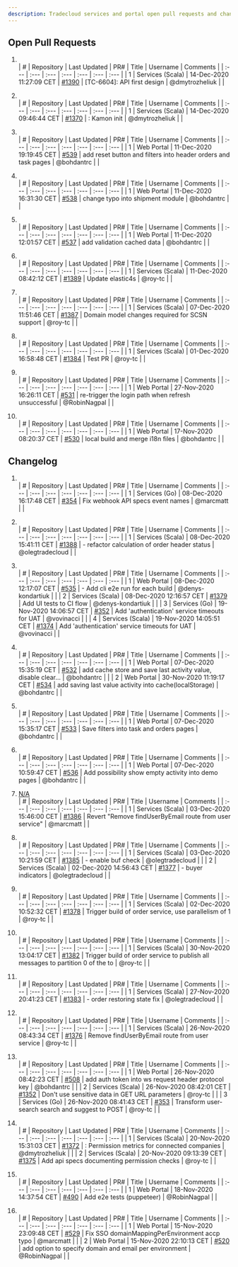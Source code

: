 ```yaml
---
description: Tradecloud services and portal open pull requests and changelog (Mon Dec 14 11:30:50 CET 2020)
---
```



## Open Pull Requests

1. []()  
| #    | Repository | Last Updated | PR#  | Title | Username | Comments |
| :--- | :---       | :---         | :--- | :---  | :---     | :--- |
| 1 | Services (Scala) | 14-Dec-2020 11:27:09 CET | [#1390](https://github.com/tradecloud/tradecloud-microservices/pull/1390) | [TC-6604]: API first design | @dmytrozheliuk |  |

2. []()  
| #    | Repository | Last Updated | PR#  | Title | Username | Comments |
| :--- | :---       | :---         | :--- | :---  | :---     | :--- |
| 1 | Services (Scala) | 14-Dec-2020 09:46:44 CET | [#1370](https://github.com/tradecloud/tradecloud-microservices/pull/1370) | : Kamon init | @dmytrozheliuk |  |

3. []()  
| #    | Repository | Last Updated | PR#  | Title | Username | Comments |
| :--- | :---       | :---         | :--- | :---  | :---     | :--- |
| 1 | Web Portal | 11-Dec-2020 19:19:45 CET | [#539](https://github.com/tradecloud/tradecloud-portal-angular/pull/539) |  add reset button and filters into header orders and task pages | @bohdantrc |  |

4. []()  
| #    | Repository | Last Updated | PR#  | Title | Username | Comments |
| :--- | :---       | :---         | :--- | :---  | :---     | :--- |
| 1 | Web Portal | 11-Dec-2020 16:31:30 CET | [#538](https://github.com/tradecloud/tradecloud-portal-angular/pull/538) |  change typo into shipment module | @bohdantrc |  |

5. []()  
| #    | Repository | Last Updated | PR#  | Title | Username | Comments |
| :--- | :---       | :---         | :--- | :---  | :---     | :--- |
| 1 | Web Portal | 11-Dec-2020 12:01:57 CET | [#537](https://github.com/tradecloud/tradecloud-portal-angular/pull/537) |  add validation cached data | @bohdantrc |  |

6. []()  
| #    | Repository | Last Updated | PR#  | Title | Username | Comments |
| :--- | :---       | :---         | :--- | :---  | :---     | :--- |
| 1 | Services (Scala) | 11-Dec-2020 08:42:12 CET | [#1389](https://github.com/tradecloud/tradecloud-microservices/pull/1389) |  Update elastic4s | @roy-tc |  |

7. []()  
| #    | Repository | Last Updated | PR#  | Title | Username | Comments |
| :--- | :---       | :---         | :--- | :---  | :---     | :--- |
| 1 | Services (Scala) | 07-Dec-2020 11:51:46 CET | [#1387](https://github.com/tradecloud/tradecloud-microservices/pull/1387) |  Domain model changes required for SCSN support | @roy-tc |  |

8. []()  
| #    | Repository | Last Updated | PR#  | Title | Username | Comments |
| :--- | :---       | :---         | :--- | :---  | :---     | :--- |
| 1 | Services (Scala) | 01-Dec-2020 16:58:48 CET | [#1384](https://github.com/tradecloud/tradecloud-microservices/pull/1384) |  Test PR | @roy-tc |  |

9. []()  
| #    | Repository | Last Updated | PR#  | Title | Username | Comments |
| :--- | :---       | :---         | :--- | :---  | :---     | :--- |
| 1 | Web Portal | 27-Nov-2020 16:26:11 CET | [#531](https://github.com/tradecloud/tradecloud-portal-angular/pull/531) |  re-trigger the login path when refresh unsuccessful | @RobinNagpal |  |

10. []()  
| #    | Repository | Last Updated | PR#  | Title | Username | Comments |
| :--- | :---       | :---         | :--- | :---  | :---     | :--- |
| 1 | Web Portal | 17-Nov-2020 08:20:37 CET | [#530](https://github.com/tradecloud/tradecloud-portal-angular/pull/530) |  local build and merge i18n files | @bohdantrc |  |

## Changelog

1. []()  
| #    | Repository | Last Updated | PR#  | Title | Username | Comments |
| :--- | :---       | :---         | :--- | :---  | :---     | :--- |
| 1 | Services (Go) | 08-Dec-2020 16:17:48 CET | [#354](https://github.com/tradecloud/tradecloud-microservices-go/pull/354) |  Fix webhook API specs event names | @marcmatt |  |

2. []()  
| #    | Repository | Last Updated | PR#  | Title | Username | Comments |
| :--- | :---       | :---         | :--- | :---  | :---     | :--- |
| 1 | Services (Scala) | 08-Dec-2020 15:41:11 CET | [#1388](https://github.com/tradecloud/tradecloud-microservices/pull/1388) |  - refactor calculation of order header status | @olegtradecloud |  |

3. []()  
| #    | Repository | Last Updated | PR#  | Title | Username | Comments |
| :--- | :---       | :---         | :--- | :---  | :---     | :--- |
| 1 | Web Portal | 08-Dec-2020 12:17:07 CET | [#535](https://github.com/tradecloud/tradecloud-portal-angular/pull/535) |  - Add cli e2e run for each build | @denys-kondartiuk |  |
| 2 | Services (Scala) | 08-Dec-2020 12:16:57 CET | [#1379](https://github.com/tradecloud/tradecloud-microservices/pull/1379) |  Add UI tests to CI flow | @denys-kondartiuk |  |
| 3 | Services (Go) | 19-Nov-2020 14:06:57 CET | [#352](https://github.com/tradecloud/tradecloud-microservices-go/pull/352) |  Add &#39;authentication&#39; service timeouts for UAT | @vovinacci |  |
| 4 | Services (Scala) | 19-Nov-2020 14:05:51 CET | [#1374](https://github.com/tradecloud/tradecloud-microservices/pull/1374) |  Add &#39;authentication&#39; service timeouts for UAT | @vovinacci |  |

4. []()  
| #    | Repository | Last Updated | PR#  | Title | Username | Comments |
| :--- | :---       | :---         | :--- | :---  | :---     | :--- |
| 1 | Web Portal | 07-Dec-2020 15:35:19 CET | [#532](https://github.com/tradecloud/tradecloud-portal-angular/pull/532) |  add cache store and save last activity value, disable clear… | @bohdantrc |  |
| 2 | Web Portal | 30-Nov-2020 11:19:17 CET | [#534](https://github.com/tradecloud/tradecloud-portal-angular/pull/534) |  add saving last value activity into cache(localStorage) | @bohdantrc |  |

5. []()  
| #    | Repository | Last Updated | PR#  | Title | Username | Comments |
| :--- | :---       | :---         | :--- | :---  | :---     | :--- |
| 1 | Web Portal | 07-Dec-2020 15:35:17 CET | [#533](https://github.com/tradecloud/tradecloud-portal-angular/pull/533) |  Save filters into task and orders pages | @bohdantrc |  |

6. []()  
| #    | Repository | Last Updated | PR#  | Title | Username | Comments |
| :--- | :---       | :---         | :--- | :---  | :---     | :--- |
| 1 | Web Portal | 07-Dec-2020 10:59:47 CET | [#536](https://github.com/tradecloud/tradecloud-portal-angular/pull/536) |  Add possibility show empty activity into demo pages | @bohdantrc |  |

7. [N/A](#)  
| #    | Repository | Last Updated | PR#  | Title | Username | Comments |
| :--- | :---       | :---         | :--- | :---  | :---     | :--- |
| 1 | Services (Scala) | 03-Dec-2020 15:46:00 CET | [#1386](https://github.com/tradecloud/tradecloud-microservices/pull/1386) | Revert &#34;Remove findUserByEmail route from user service&#34; | @marcmatt |  |

8. []()  
| #    | Repository | Last Updated | PR#  | Title | Username | Comments |
| :--- | :---       | :---         | :--- | :---  | :---     | :--- |
| 1 | Services (Scala) | 03-Dec-2020 10:21:59 CET | [#1385](https://github.com/tradecloud/tradecloud-microservices/pull/1385) |  - enable buf check | @olegtradecloud |  |
| 2 | Services (Scala) | 02-Dec-2020 14:56:43 CET | [#1377](https://github.com/tradecloud/tradecloud-microservices/pull/1377) |  - buyer indicators | @olegtradecloud |  |

9. []()  
| #    | Repository | Last Updated | PR#  | Title | Username | Comments |
| :--- | :---       | :---         | :--- | :---  | :---     | :--- |
| 1 | Services (Scala) | 02-Dec-2020 10:52:32 CET | [#1378](https://github.com/tradecloud/tradecloud-microservices/pull/1378) |  Trigger build of order service, use parallelism of 1 | @roy-tc |  |

10. []()  
| #    | Repository | Last Updated | PR#  | Title | Username | Comments |
| :--- | :---       | :---         | :--- | :---  | :---     | :--- |
| 1 | Services (Scala) | 30-Nov-2020 13:04:17 CET | [#1382](https://github.com/tradecloud/tradecloud-microservices/pull/1382) |  Trigger build of order service to publish all messages to partition 0 of the to | @roy-tc |  |

11. []()  
| #    | Repository | Last Updated | PR#  | Title | Username | Comments |
| :--- | :---       | :---         | :--- | :---  | :---     | :--- |
| 1 | Services (Scala) | 27-Nov-2020 20:41:23 CET | [#1383](https://github.com/tradecloud/tradecloud-microservices/pull/1383) |  - order restoring state fix | @olegtradecloud |  |

12. []()  
| #    | Repository | Last Updated | PR#  | Title | Username | Comments |
| :--- | :---       | :---         | :--- | :---  | :---     | :--- |
| 1 | Services (Scala) | 26-Nov-2020 08:43:34 CET | [#1376](https://github.com/tradecloud/tradecloud-microservices/pull/1376) |  Remove findUserByEmail route from user service | @roy-tc |  |

13. []()  
| #    | Repository | Last Updated | PR#  | Title | Username | Comments |
| :--- | :---       | :---         | :--- | :---  | :---     | :--- |
| 1 | Web Portal | 26-Nov-2020 08:42:23 CET | [#508](https://github.com/tradecloud/tradecloud-portal-angular/pull/508) |  add auth token into ws request header protocol key | @bohdantrc |  |
| 2 | Services (Scala) | 26-Nov-2020 08:42:01 CET | [#1352](https://github.com/tradecloud/tradecloud-microservices/pull/1352) |  Don&#39;t use sensitive data in GET URL parameters | @roy-tc |  |
| 3 | Services (Go) | 26-Nov-2020 08:41:43 CET | [#353](https://github.com/tradecloud/tradecloud-microservices-go/pull/353) |  Transform user-search search and suggest to POST | @roy-tc |  |

14. []()  
| #    | Repository | Last Updated | PR#  | Title | Username | Comments |
| :--- | :---       | :---         | :--- | :---  | :---     | :--- |
| 1 | Services (Scala) | 20-Nov-2020 15:31:03 CET | [#1372](https://github.com/tradecloud/tradecloud-microservices/pull/1372) | : Permission metrics for connected companies | @dmytrozheliuk |  |
| 2 | Services (Scala) | 20-Nov-2020 09:13:39 CET | [#1375](https://github.com/tradecloud/tradecloud-microservices/pull/1375) |  Add api specs documenting permission checks | @roy-tc |  |

15. []()  
| #    | Repository | Last Updated | PR#  | Title | Username | Comments |
| :--- | :---       | :---         | :--- | :---  | :---     | :--- |
| 1 | Web Portal | 18-Nov-2020 14:37:54 CET | [#490](https://github.com/tradecloud/tradecloud-portal-angular/pull/490) |  Add e2e tests (puppeteer) | @RobinNagpal |  |

16. []()  
| #    | Repository | Last Updated | PR#  | Title | Username | Comments |
| :--- | :---       | :---         | :--- | :---  | :---     | :--- |
| 1 | Web Portal | 15-Nov-2020 23:09:48 CET | [#529](https://github.com/tradecloud/tradecloud-portal-angular/pull/529) |  Fix SSO domainMappingPerEnvironment accp typo | @marcmatt |  |
| 2 | Web Portal | 15-Nov-2020 22:10:13 CET | [#520](https://github.com/tradecloud/tradecloud-portal-angular/pull/520) |  add option to specify domain and email per environment | @RobinNagpal |  |

